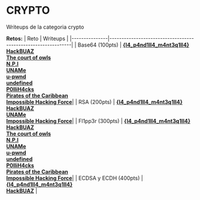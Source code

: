 # CRYPTO 

Writeups de la categoria crypto

**Retos:**
| Reto          | Writeups                                                         |
|---------------|--------------------------------------------------------------|
| Base64 (100pts)     | [**{l4_p4nd1ll4_m4nt3q1ll4}**](./writeups/Writeups_Crypto.pdf)<br>[**HackBUAZ**](../one-file-writeups/Writeups-HackBUAZ-hackdef2020.pdf)<br>[**The court of owls**](./100/writeups/writeup_b64.pdf)<br>[**N.P.I**](./100/writeups/Base64.pdf)<br>[**UNAMe**](../one-file-writeups/HackDef2020.ctb)<br>[**u-pwnd**](https://github.com/mal4f4ma/writeups/blob/master/CTFs_games/hackDef4/Crypto/100_b64/README.md)<br>[**undefined**](https://github.com/developer-jesus-github/hackdef-quals-2020/tree/master/Crypto/Base64)<br>[**P0lliH4cks**](../one-file-writeups/Writeup_HackDef_2020.pdf)<br>[**Pirates of the Caribbean**](../one-file-writeups/HackDef-WriteUps.pdf)<br>[**Impossible Hacking Force**](./writeups/Crypto100-200-300.pdf)|
| RSA (200pts)       | [**{l4_p4nd1ll4_m4nt3q1ll4}**](./writeups/Writeups_Crypto.pdf)<br>[**HackBUAZ**](../one-file-writeups/Writeups-HackBUAZ-hackdef2020.pdf)<br>[**UNAMe**](../one-file-writeups/writeups_uname.txt)<br>[**Impossible Hacking Force**](./writeups/Crypto100-200-300.pdf)|
| Fl1pp3r (300pts)       | [**{l4_p4nd1ll4_m4nt3q1ll4}**](./writeups/Writeups_Crypto.pdf)<br>[**HackBUAZ**](../one-file-writeups/Writeups-HackBUAZ-hackdef2020.pdf)<br>[**The court of owls**](./300/writeups/writeup_padding.pdf)<br>[**N.P.I**](./300/writeups/3_flipper_wu.txt)<br>[**UNAMe**](../one-file-writeups/writeups_uname.txt)<br>[**u-pwnd**](https://github.com/mal4f4ma/writeups/blob/master/CTFs_games/hackDef4/Crypto/300_flipper/README.md)<br>[**undefined**](https://github.com/developer-jesus-github/hackdef-quals-2020/tree/master/Crypto/Flipp3r) <br>[**P0lliH4cks**](../one-file-writeups/Writeup_HackDef_2020.pdf)<br>[**Pirates of the Caribbean**](../one-file-writeups/HackDef-WriteUps.pdf) <br>[**Impossible Hacking Force**](./writeups/Crypto100-200-300.pdf)|
| ECDSA y ECDH (400pts)       | [**{l4_p4nd1ll4_m4nt3q1ll4}**](./writeups/Writeups_Crypto.pdf)<br>[**HackBUAZ**](../one-file-writeups/Writeups-HackBUAZ-hackdef2020.pdf)  |


